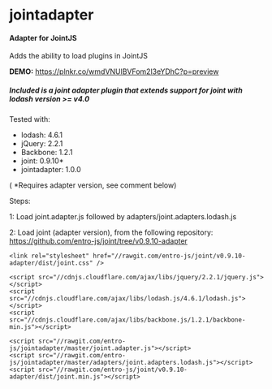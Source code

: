 # jointadapter

#### Adapter for JointJS

Adds the ability to load plugins in JointJS

<b>DEMO:</b> https://plnkr.co/wmdVNUlBVFom2l3eYDhC?p=preview

##### Included is a joint adapter plugin that extends support for joint with lodash version >= v4.0

Tested with:
- lodash: 4.6.1
- jQuery: 2.2.1
- Backbone: 1.2.1
- joint: 0.9.10*
- jointadapter: 1.0.0

( *Requires adapter version, see comment below)

Steps:

1: Load joint.adapter.js followed by adapters/joint.adapters.lodash.js

2: Load joint (adapter version), from the following repository: https://github.com/entro-js/joint/tree/v0.9.10-adapter

    <link rel="stylesheet" href="//rawgit.com/entro-js/joint/v0.9.10-adapter/dist/joint.css" />
    
    <script src="//cdnjs.cloudflare.com/ajax/libs/jquery/2.2.1/jquery.js"></script>
    <script src="//cdnjs.cloudflare.com/ajax/libs/lodash.js/4.6.1/lodash.js"></script>
    <script src="//cdnjs.cloudflare.com/ajax/libs/backbone.js/1.2.1/backbone-min.js"></script>
    
    <script src="//rawgit.com/entro-js/jointadapter/master/joint.adapter.js"></script>
    <script src="//rawgit.com/entro-js/jointadapter/master/adapters/joint.adapters.lodash.js"></script>
    <script src="//rawgit.com/entro-js/joint/v0.9.10-adapter/dist/joint.min.js"></script>
  



